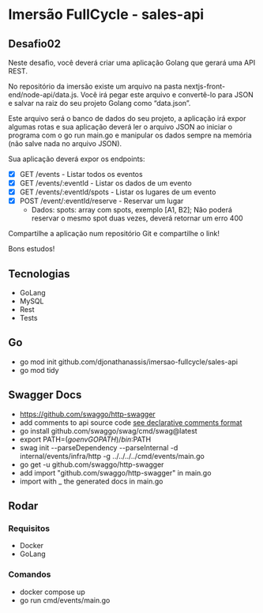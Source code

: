 # Imersão FullCycle - sales-api

## Desafio02
Neste desafio, você deverá criar uma aplicação Golang que gerará uma API REST.


No repositório da imersão existe um arquivo na pasta nextjs-front-end/node-api/data.js. Você irá pegar este arquivo e convertê-lo para JSON e salvar na raiz do seu projeto Golang como “data.json”.


Este arquivo será o banco de dados do seu projeto, a aplicação irá expor algumas rotas e sua aplicação deverá ler o arquivo JSON ao iniciar o programa com o go run main.go e manipular os dados sempre na memória (não salve nada no arquivo JSON).


Sua aplicação deverá expor os endpoints:

- [x] GET /events - Listar todos os eventos
- [x] GET /events/:eventId - Listar os dados de um evento
- [x] GET /events/:eventId/spots - Listar os lugares de um evento
- [x] POST /event/:eventId/reserve - Reservar um lugar
    - Dados:
      spots: array com spots, exemplo [A1, B2];
      Não poderá reservar o mesmo spot duas vezes, deverá retornar um erro 400

Compartilhe a aplicação num repositório Git e compartilhe o link!

Bons estudos!


## Tecnologias

- GoLang
- MySQL
- Rest
- Tests

## Go

- go mod init github.com/djonathanassis/imersao-fullcycle/sales-api
- go mod tidy

## Swagger Docs

- https://github.com/swaggo/http-swagger
- add comments to api source code [see declarative comments format](https://github.com/swaggo/swag#declarative-comments-format)
- go install github.com/swaggo/swag/cmd/swag@latest
- export PATH=$(go env GOPATH)/bin:$PATH
- swag init --parseDependency --parseInternal -d internal/events/infra/http -g ../../../../cmd/events/main.go
- go get -u github.com/swaggo/http-swagger
- add import "github.com/swaggo/http-swagger" in main.go
- import with \_ the generated docs in main.go

## Rodar

### Requisitos

- Docker
- GoLang

### Comandos

- docker compose up
- go run cmd/events/main.go

